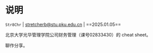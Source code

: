 # 说明

`Str8Chr` | stretcherb@stu.pku.edu.cn | ==2025.01.05==

北京大学光华管理学院公司财务管理（课号02833430）的 cheat sheet。

聊作分享。